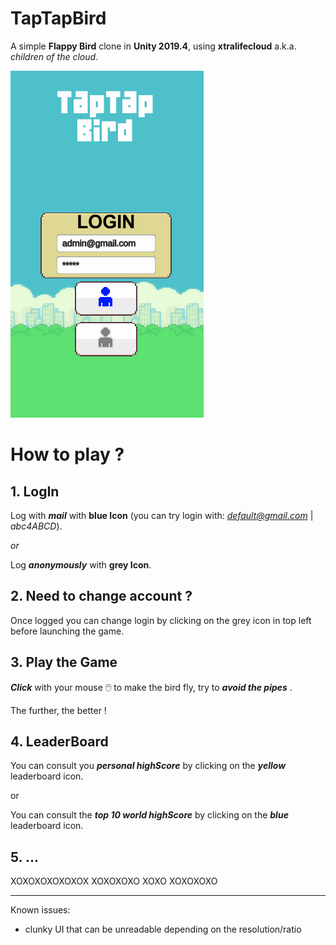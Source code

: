 # TapTapBird
A simple **Flappy Bird** clone in **Unity 2019.4**, using **xtralifecloud** a.k.a. *children of the cloud*.

![alt text](https://github.com/Prandar/TapTapBird/blob/main/Assets/Animations/TapTapBird.gif)


# How to play ?

## 1. LogIn
Log with ***mail*** with **blue Icon** (you can try login with: *default@gmail.com* | *abc4ABCD*).

*or*

Log ***anonymously*** with **grey Icon**.

## 2. Need to change account ?
Once logged you can change login by clicking on the grey icon in top left before launching the game.

## 3. Play the Game
***Click*** with your mouse :computer_mouse: to make the bird fly, try to ***avoid the pipes*** .

The further, the better !

## 4. LeaderBoard
You can consult you ***personal highScore*** by clicking on the ***yellow*** leaderboard icon.

or

You can consult the ***top 10 world highScore*** by clicking on the ***blue*** leaderboard icon.

## 5. ...
XOXOXOXOXOXOX XOXOXOXO XOXO XOXOXOXO

- - - - - - - - - - - - -
Known issues:
  - clunky UI that can be unreadable depending on the resolution/ratio
